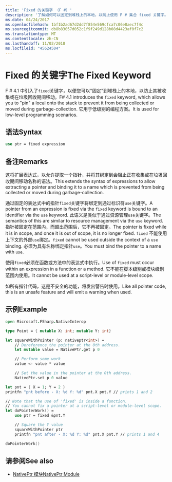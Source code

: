 ```yaml
---
title: 'Fixed 的关键字 （F #）'
description: '了解如何可以固定到堆栈上的本地，以防止使用 F # 集合 fixed 关键字。'
ms.date: 04/24/2017
ms.openlocfilehash: 1bf1b2ad67d2dd7f854e569cfca7c06e8aec7f4c
ms.sourcegitcommit: db8b83057d052c1f9f249d128b08d4423af0f7c2
ms.translationtype: MT
ms.contentlocale: zh-CN
ms.lasthandoff: 11/02/2018
ms.locfileid: "45624504"
---
```

# <a name="the-fixed-keyword"></a><span data-ttu-id="ea043-103">Fixed 的关键字</span><span class="sxs-lookup"><span data-stu-id="ea043-103">The Fixed Keyword</span></span>

<span data-ttu-id="ea043-104">F # 4.1 中引入了`fixed`关键字，以便您可以"固定"到堆栈上的本地，以防止其被收集或在垃圾回收期间移动。</span><span class="sxs-lookup"><span data-stu-id="ea043-104">F# 4.1 introduces the `fixed` keyword, which allows you to "pin" a local onto the stack to prevent it from being collected or moved during garbage-collection.</span></span>  <span data-ttu-id="ea043-105">它用于低级别的编程方案。</span><span class="sxs-lookup"><span data-stu-id="ea043-105">It is used for low-level programming scenarios.</span></span>

## <a name="syntax"></a><span data-ttu-id="ea043-106">语法</span><span class="sxs-lookup"><span data-stu-id="ea043-106">Syntax</span></span>

```fsharp
use ptr = fixed expression
```

## <a name="remarks"></a><span data-ttu-id="ea043-107">备注</span><span class="sxs-lookup"><span data-stu-id="ea043-107">Remarks</span></span>

<span data-ttu-id="ea043-108">这将扩展表达式，以允许提取一个指针，并将其绑定到会阻止正在收集或在垃圾回收期间移动名称的语法。</span><span class="sxs-lookup"><span data-stu-id="ea043-108">This extends the syntax of expressions to allow extracting a pointer and binding it to a name which is prevented from being collected or moved during garbage-collection.</span></span>  

<span data-ttu-id="ea043-109">通过固定的表达式中的指针`fixed`关键字将绑定到通过标识符`use`关键字。</span><span class="sxs-lookup"><span data-stu-id="ea043-109">A pointer from an expression is fixed via the `fixed` keyword is bound to an identifier via the `use` keyword.</span></span>  <span data-ttu-id="ea043-110">此语义是类似于通过资源管理`use`关键字。</span><span class="sxs-lookup"><span data-stu-id="ea043-110">The semantics of this are similar to resource management via the `use` keyword.</span></span>  <span data-ttu-id="ea043-111">指针被固定在范围内，而超出范围后，它不再被固定。</span><span class="sxs-lookup"><span data-stu-id="ea043-111">The pointer is fixed while it is in scope, and once it is out of scope, it is no longer fixed.</span></span>  <span data-ttu-id="ea043-112">`fixed` 不能使用上下文的外部`use`绑定。</span><span class="sxs-lookup"><span data-stu-id="ea043-112">`fixed` cannot be used outside the context of a `use` binding.</span></span>  <span data-ttu-id="ea043-113">必须为具有名称绑定指针`use`。</span><span class="sxs-lookup"><span data-stu-id="ea043-113">You must bind the pointer to a name with `use`.</span></span>

<span data-ttu-id="ea043-114">使用`fixed`必须在函数或方法中的表达式中执行。</span><span class="sxs-lookup"><span data-stu-id="ea043-114">Use of `fixed` must occur within an expression in a function or a method.</span></span>  <span data-ttu-id="ea043-115">它不能在脚本级别或模块级别范围内使用。</span><span class="sxs-lookup"><span data-stu-id="ea043-115">It cannot be used at a script-level or module-level scope.</span></span>

<span data-ttu-id="ea043-116">如所有指针代码，这是不安全的功能，将发出警告时使用。</span><span class="sxs-lookup"><span data-stu-id="ea043-116">Like all pointer code, this is an unsafe feature and will emit a warning when used.</span></span>

## <a name="example"></a><span data-ttu-id="ea043-117">示例</span><span class="sxs-lookup"><span data-stu-id="ea043-117">Example</span></span>

```fsharp
open Microsoft.FSharp.NativeInterop

type Point = { mutable X: int; mutable Y: int}

let squareWithPointer (p: nativeptr<int>) =
    // Dereference the pointer at the 0th address.
    let mutable value = NativePtr.get p 0

    // Perform some work
    value <- value * value

    // Set the value in the pointer at the 0th address.
    NativePtr.set p 0 value

let pnt = { X = 1; Y = 2 }
printfn "pnt before - X: %d Y: %d" pnt.X pnt.Y // prints 1 and 2

// Note that the use of 'fixed' is inside a function.
// You cannot fix a pointer at a script-level or module-level scope.
let doPointerWork() =
    use ptr = fixed &pnt.Y

    // Square the Y value
    squareWithPointer ptr
    printfn "pnt after - X: %d Y: %d" pnt.X pnt.Y // prints 1 and 4

doPointerWork()
```

## <a name="see-also"></a><span data-ttu-id="ea043-118">请参阅</span><span class="sxs-lookup"><span data-stu-id="ea043-118">See also</span></span>

- [<span data-ttu-id="ea043-119">NativePtr 模块</span><span class="sxs-lookup"><span data-stu-id="ea043-119">NativePtr Module</span></span>](https://msdn.microsoft.com/visualfsharpdocs/conceptual/nativeinterop.nativeptr-module-%5Bfsharp%5D)
